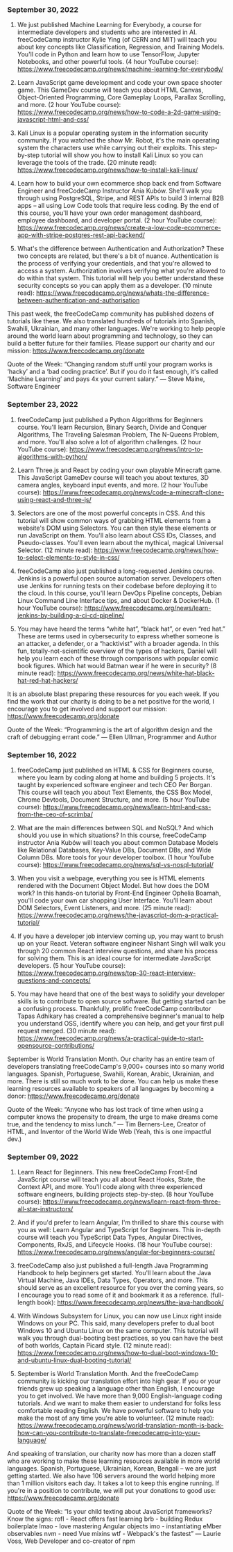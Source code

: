 ### September 30, 2022
1. We just published Machine Learning for Everybody, a course for intermediate developers and students who are interested in AI. freeCodeCamp instructor Kylie Ying (of CERN and MIT) will teach you about key concepts like Classification, Regression, and Training Models. You'll code in Python and learn how to use TensorFlow, Jupyter Notebooks, and other powerful tools. (4 hour YouTube course): https://www.freecodecamp.org/news/machine-learning-for-everybody/

2. Learn JavaScript game development and code your own space shooter game. This GameDev course will teach you about HTML Canvas, Object-Oriented Programming, Core Gameplay Loops, Parallax Scrolling, and more. (2 hour YouTube course): https://www.freecodecamp.org/news/how-to-code-a-2d-game-using-javascript-html-and-css/

3. Kali Linux is a popular operating system in the information security community. If you watched the show Mr. Robot, it's the main operating system the characters use while carrying out their exploits. This step-by-step tutorial will show you how to install Kali Linux so you can leverage the tools of the trade. (20 minute read): https://www.freecodecamp.org/news/how-to-install-kali-linux/

4. Learn how to build your own ecommerce shop back end from Software Engineer and freeCodeCamp Instructor Ania Kubów. She'll walk you through using PostgreSQL, Stripe, and REST APIs to build 3 internal B2B apps – all using Low Code tools that require less coding. By the end of this course, you'll have your own order management dashboard, employee dashboard, and developer portal. (2 hour YouTube course): https://www.freecodecamp.org/news/create-a-low-code-ecommerce-app-with-stripe-postgres-rest-api-backend/

5. What's the difference between Authentication and Authorization? These two concepts are related, but there's a bit of nuance. Authentication is the process of verifying your credentials, and that you're allowed to access a system. Authorization involves verifying what you're allowed to do within that system. This tutorial will help you better understand these security concepts so you can apply them as a developer. (10 minute read): https://www.freecodecamp.org/news/whats-the-difference-between-authentication-and-authorisation

This past week, the freeCodeCamp community has published dozens of tutorials like these. We also translated hundreds of tutorials into Spanish, Swahili, Ukrainian, and many other languages. We're working to help people around the world learn about programming and technology, so they can build a better future for their families. Please support our charity and our mission: https://www.freecodecamp.org/donate

Quote of the Week: “Changing random stuff until your program works is ‘hacky’ and a ‘bad coding practice’. But if you do it fast enough, it's called ‘Machine Learning’ and pays 4x your current salary.” — Steve Maine, Software Engineer

### September 23, 2022
1. freeCodeCamp just published a Python Algorithms for Beginners course. You'll learn Recursion, Binary Search, Divide and Conquer Algorithms, The Traveling Salesman Problem, The N-Queens Problem, and more. You'll also solve a lot of algorithm challenges. (2 hour YouTube course): https://www.freecodecamp.org/news/intro-to-algorithms-with-python/

2. Learn Three.js and React by coding your own playable Minecraft game. This JavaScript GameDev course will teach you about textures, 3D camera angles, keyboard input events, and more. (2 hour YouTube course): https://www.freecodecamp.org/news/code-a-minecraft-clone-using-react-and-three-js/

3. Selectors are one of the most powerful concepts in CSS. And this tutorial will show common ways of grabbing HTML elements from a website's DOM using Selectors. You can then style these elements or run JavaScript on them. You'll also learn about CSS IDs, Classes, and Pseudo-classes. You'll even learn about the mythical, magical Universal Selector. (12 minute read): https://www.freecodecamp.org/news/how-to-select-elements-to-style-in-css/

4. freeCodeCamp also just published a long-requested Jenkins course. Jenkins is a powerful open source automation server. Developers often use Jenkins for running tests on their codebase before deploying it to the cloud. In this course, you'll learn DevOps Pipeline concepts, Debian Linux Command Line Interface tips, and about Docker & DockerHub. (1 hour YouTube course): https://www.freecodecamp.org/news/learn-jenkins-by-building-a-ci-cd-pipeline/

5. You may have heard the terms “white hat”, “black hat”, or even “red hat.” These are terms used in cybersecurity to express whether someone is an attacker, a defender, or a “hacktivist” with a broader agenda. In this fun, totally-not-scientific overview of the types of hackers, Daniel will help you learn each of these through comparisons with popular comic book figures. Which hat would Batman wear if he were in security? (8 minute read): https://www.freecodecamp.org/news/white-hat-black-hat-red-hat-hackers/

It is an absolute blast preparing these resources for you each week. If you find the work that our charity is doing to be a net positive for the world, I encourage you to get involved and support our mission: https://www.freecodecamp.org/donate

Quote of the Week: “Programming is the art of algorithm design and the craft of debugging errant code.” — Ellen Ullman, Programmer and Author

### September 16, 2022
1. freeCodeCamp just published an HTML & CSS for Beginners course, where you learn by coding along at home and building 5 projects. It's taught by experienced software engineer and tech CEO Per Borgan. This course will teach you about Text Elements, the CSS Box Model, Chrome Devtools, Document Structure, and more. (5 hour YouTube course): https://www.freecodecamp.org/news/learn-html-and-css-from-the-ceo-of-scrimba/

2. What are the main differences between SQL and NoSQL? And which should you use in which situations? In this course, freeCodeCamp instructor Ania Kubów will teach you about common Database Models like Relational Databases, Key-Value DBs, Document DBs, and Wide Column DBs. More tools for your developer toolbox. (1 hour YouTube course): https://www.freecodecamp.org/news/sql-vs-nosql-tutorial/

3. When you visit a webpage, everything you see is HTML elements rendered with the Document Object Model. But how does the DOM work? In this hands-on tutorial by Front-End Engineer Ophelia Boamah, you'll code your own car shopping User Interface. You'll learn about DOM Selectors, Event Listeners, and more. (25 minute read): https://www.freecodecamp.org/news/the-javascript-dom-a-practical-tutorial/

4. If you have a developer job interview coming up, you may want to brush up on your React. Veteran software engineer Nishant Singh will walk you through 20 common React interview questions, and share his process for solving them. This is an ideal course for intermediate JavaScript developers. (5 hour YouTube course): https://www.freecodecamp.org/news/top-30-react-interview-questions-and-concepts/

5. You may have heard that one of the best ways to solidify your developer skills is to contribute to open source software. But getting started can be a confusing process. Thankfully, prolific freeCodeCamp contributor Tapas Adhikary has created a comprehensive beginner's manual to help you understand OSS, identify where you can help, and get your first pull request merged. (30 minute read): https://www.freecodecamp.org/news/a-practical-guide-to-start-opensource-contributions/

September is World Translation Month. Our charity has an entire team of developers translating freeCodeCamp's 9,000+ courses into so many world languages. Spanish, Portuguese, Swahili, Korean, Arabic, Ukrainian, and more. There is still so much work to be done. You can help us make these learning resources available to speakers of all languages by becoming a donor: https://www.freecodecamp.org/donate

Quote of the Week: “Anyone who has lost track of time when using a computer knows the propensity to dream, the urge to make dreams come true, and the tendency to miss lunch.” — Tim Berners-Lee, Creator of HTML, and Inventor of the World Wide Web (Yeah, this is one impactful dev.)


### September 09, 2022

1. Learn React for Beginners. This new freeCodeCamp Front-End JavaScript course will teach you all about React Hooks, State, the Context API, and more. You'll code along with three experienced software engineers, building projects step-by-step. (8 hour YouTube course): https://www.freecodecamp.org/news/learn-react-from-three-all-star-instructors/

2. And if you'd prefer to learn Angular, I'm thrilled to share this course with you as well: Learn Angular and TypeScript for Beginners. This in-depth course will teach you TypeScript Data Types, Angular Directives, Components, RxJS, and Lifecycle Hooks. (18 hour YouTube course): https://www.freecodecamp.org/news/angular-for-beginners-course/

3. freeCodeCamp also just published a full-length Java Programming Handbook to help beginners get started. You'll learn about the Java Virtual Machine, Java IDEs, Data Types, Operators, and more. This should serve as an excellent resource for you over the coming years, so I encourage you to read some of it and bookmark it as a reference. (full-length book): https://www.freecodecamp.org/news/the-java-handbook/

4. With Windows Subsystem for Linux, you can now use Linux right inside Windows on your PC. This said, many developers prefer to dual boot Windows 10 and Ubuntu Linux on the same computer. This tutorial will walk you through dual-booting best practices, so you can have the best of both worlds, Captain Picard style. (12 minute read): https://www.freecodecamp.org/news/how-to-dual-boot-windows-10-and-ubuntu-linux-dual-booting-tutorial/

5. September is World Translation Month. And the freeCodeCamp community is kicking our translation effort into high gear. If you or your friends grew up speaking a language other than English, I encourage you to get involved. We have more than 9,000 English-language coding tutorials. And we want to make them easier to understand for folks less comfortable reading English. We have powerful software to help you make the most of any time you're able to volunteer. (12 minute read): https://www.freecodecamp.org/news/world-translation-month-is-back-how-can-you-contribute-to-translate-freecodecamp-into-your-language/

And speaking of translation, our charity now has more than a dozen staff who are working to make these learning resources available in more world languages. Spanish, Portuguese, Ukrainian, Korean, Bengali – we are just getting started. We also have 106 servers around the world helping more than 1 million visitors each day. It takes a lot to keep this engine running. If you're in a position to contribute, we will put your donations to good use: https://www.freecodecamp.org/donate

Quote of the Week: “Is your child texting about JavaScript frameworks? Know the signs:
rofl - React offers fast learning
brb - building Redux boilerplate
lmao - love mastering Angular objects
imo - instantiating eMber observables
nvm - need Vue mixins
wtf - Webpack's the fastest” — Laurie Voss, Web Developer and co-creator of npm
